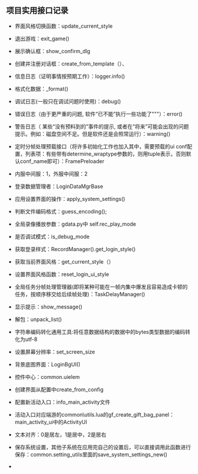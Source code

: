 

## 项目实用接口记录

- 界面风格切换函数：update_current_style

- 退出游戏：exit_game()

- 展示确认框：show_confirm_dlg

- 创建并注册对话框：create_from_template（）、

- 信息日志（证明事情按预期工作）：logger.info()

- 格式化数据：_format()

- 调试日志(一般只在调试问题时使用)：debug()

- 错误日志（由于更严重的问题, 软件“已不能”执行一些功能了"""）：error()

- 警告日志（ 某些“没有预料到的”事件的提示, 或者在“将来”可能会出现的问题提示。例如：磁盘空间不足。但是软件还是会照常运行）：warning()

- 定时分帧处理预载接口（将许多初始化工作也加入其中，需要预载的ui conf配置，列表项：有些带有determine_wraptype参数的，则用tuple表示，否则默认conf_name即可）：FramePreloader

- 内服中间服：1，外服中间服：2

- 登录数据管理者：LoginDataMgrBase

- 应用设置界面的操作：apply_system_settings()

- 判断文件编码格式：guess_encoding();

- 全局录像播放参数：gdata.py中 self.rec_play_mode

- 是否调试模式：is_debug_mode

- 获取登录样式：RecordManager().get_login_style()

- 获取当前界面风格：get_current_style（）

- 设置界面风格函数：reset_login_ui_style

- 全局任务分帧处理管理器(即将某种可能在一帧内集中爆发且容易造成卡顿的任务，按顺序移交给后续帧处理)：TaskDelayManager()

- 显示提示：show_message()

- 解包：unpack_list()

- 字符串编码转化通用工具:将任意数据结构的数据中的bytes类型数据的编码转化为utf-8

- 设置屏幕分辨率：set_screen_size

- 背景底图界面：LoginBgUI()

- 控件中心：common.uielem

- 创建界面从配置中create_from_config

- 配置新活动入口：info_main_activity文件

- 活动入口对应端游的common\utils.lua的gf_create_gift_bag_panel：main_activity_ui中的ActivityUI

- 文本对齐：0是居左，1是居中，2是居右

- 保存系统设置，其他子系统在应用完自己的设置后，可以直接调用此函数进行保存：common.setting_utils里面的save_system_settings_new()

- 

  

